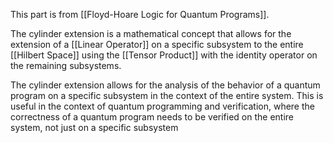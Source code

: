 This part is from [[Floyd-Hoare Logic for Quantum Programs]]. 

The cylinder extension is a mathematical concept that allows for the extension of a [[Linear Operator]] on a specific subsystem to the entire [[Hilbert Space]] using the [[Tensor Product]] with the identity operator on the remaining subsystems.

The cylinder extension allows for the analysis of the behavior of a quantum program on a specific subsystem in the context of the entire system. 
This is useful in the context of quantum programming and verification, where the correctness of a quantum program needs to be verified on the entire system, not just on a specific subsystem